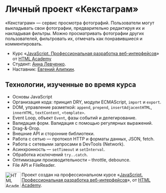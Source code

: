 # Личный проект «Кекстаграм»

«Кекстаграм» — сервис просмотра фотографий. Пользователи могут выкладывать свои фотографии, предварительно редактируя их и накладывая фильтры. Можно просматривать фотографии других пользователей, фильтровать их, отмечать как понравившиеся и комментировать.

* Курс «[JavaScript. Профессиональная разработка веб-интерфейсов](https://htmlacademy.ru/intensive/javascript)» от [HTML Academy](https://htmlacademy.ru)
* Студент: [Анна Левченко](https://htmlacademy.ru/profile/id506463).
* Наставник: [Евгений Алипкин](https://htmlacademy.ru/profile/ealipkin).

## Технологии, изученные во время курса

* Оcновы JavaScript
* Организация кода: принцип DRY, модули ECMAScript, `import` и `export`.
* DOM, управление разметкой: `append`, `prepend`, `insertAdjacentHTML`, `innerHTML`, `textContent`, `<template>`.
* Event Loop, объект `Event`, фазы событий и делегирование.
* Валидация форм. Валидация с помощью регулярных выражений.
* Drag-&-Drop.
* Внешние API и сторонние библиотеки.
* Работа с сетью — протокол HTTP и форматы данных, JSON, fetch.
* Работа с сетевыми запросами в DevTools (Network).
* Асинхронность — `setTimeout` и `setInterval`.
* Обработка исключений `try..catch`.
* Оптимизации производительности – throttle, debounce.
* File API и FileReader.

<a href="https://htmlacademy.ru/intensive/javascript"><img align="left" width="50" height="50" alt="HTML Academy" src="https://up.htmlacademy.ru/static/img/intensive/javascript/logo-for-github-2.png"></a>

Проект создан на профессиональном курсе «[JavaScript. Профессиональная разработка веб-интерфейсов](https://htmlacademy.ru/intensive/javascript)», от [HTML Academy](https://htmlacademy.ru).

